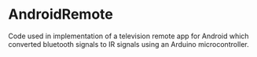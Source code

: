 # AndroidRemote

Code used in implementation of a television remote app for Android which converted bluetooth signals to IR signals using an Arduino microcontroller.
